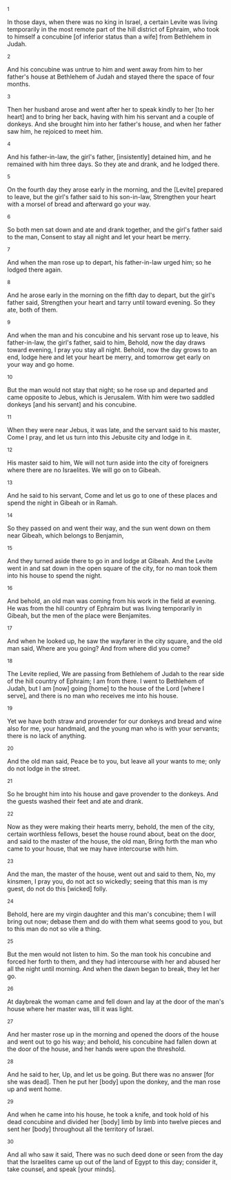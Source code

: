 <sup>1</sup> 

In those days, when there was no king in Israel, a certain Levite was living temporarily in the most remote part of the hill district of Ephraim, who took to himself a concubine [of inferior status than a wife] from Bethlehem in Judah. 

<sup>2</sup> 

And his concubine was untrue to him and went away from him to her father's house at Bethlehem of Judah and stayed there the space of four months. 

<sup>3</sup> 

Then her husband arose and went after her to speak kindly to her [to her heart] and to bring her back, having with him his servant and a couple of donkeys. And she brought him into her father's house, and when her father saw him, he rejoiced to meet him. 

<sup>4</sup> 

And his father-in-law, the girl's father, [insistently] detained him, and he remained with him three days. So they ate and drank, and he lodged there. 

<sup>5</sup> 

On the fourth day they arose early in the morning, and the [Levite] prepared to leave, but the girl's father said to his son-in-law, Strengthen your heart with a morsel of bread and afterward go your way. 

<sup>6</sup> 

So both men sat down and ate and drank together, and the girl's father said to the man, Consent to stay all night and let your heart be merry. 

<sup>7</sup> 

And when the man rose up to depart, his father-in-law urged him; so he lodged there again. 

<sup>8</sup> 

And he arose early in the morning on the fifth day to depart, but the girl's father said, Strengthen your heart and tarry until toward evening. So they ate, both of them. 

<sup>9</sup> 

And when the man and his concubine and his servant rose up to leave, his father-in-law, the girl's father, said to him, Behold, now the day draws toward evening, I pray you stay all night. Behold, now the day grows to an end, lodge here and let your heart be merry, and tomorrow get early on your way and go home. 

<sup>10</sup> 

But the man would not stay that night; so he rose up and departed and came opposite to Jebus, which is Jerusalem. With him were two saddled donkeys [and his servant] and his concubine. 

<sup>11</sup> 

When they were near Jebus, it was late, and the servant said to his master, Come I pray, and let us turn into this Jebusite city and lodge in it. 

<sup>12</sup> 

His master said to him, We will not turn aside into the city of foreigners where there are no Israelites. We will go on to Gibeah. 

<sup>13</sup> 

And he said to his servant, Come and let us go to one of these places and spend the night in Gibeah or in Ramah. 

<sup>14</sup> 

So they passed on and went their way, and the sun went down on them near Gibeah, which belongs to Benjamin, 

<sup>15</sup> 

And they turned aside there to go in and lodge at Gibeah. And the Levite went in and sat down in the open square of the city, for no man took them into his house to spend the night. 

<sup>16</sup> 

And behold, an old man was coming from his work in the field at evening. He was from the hill country of Ephraim but was living temporarily in Gibeah, but the men of the place were Benjamites. 

<sup>17</sup> 

And when he looked up, he saw the wayfarer in the city square, and the old man said, Where are you going? And from where did you come? 

<sup>18</sup> 

The Levite replied, We are passing from Bethlehem of Judah to the rear side of the hill country of Ephraim; I am from there. I went to Bethlehem of Judah, but I am [now] going [home] to the house of the Lord [where I serve], and there is no man who receives me into his house. 

<sup>19</sup> 

Yet we have both straw and provender for our donkeys and bread and wine also for me, your handmaid, and the young man who is with your servants; there is no lack of anything. 

<sup>20</sup> 

And the old man said, Peace be to you, but leave all your wants to me; only do not lodge in the street. 

<sup>21</sup> 

So he brought him into his house and gave provender to the donkeys. And the guests washed their feet and ate and drank. 

<sup>22</sup> 

Now as they were making their hearts merry, behold, the men of the city, certain worthless fellows, beset the house round about, beat on the door, and said to the master of the house, the old man, Bring forth the man who came to your house, that we may have intercourse with him. 

<sup>23</sup> 

And the man, the master of the house, went out and said to them, No, my kinsmen, I pray you, do not act so wickedly; seeing that this man is my guest, do not do this [wicked] folly. 

<sup>24</sup> 

Behold, here are my virgin daughter and this man's concubine; them I will bring out now; debase them and do with them what seems good to you, but to this man do not so vile a thing. 

<sup>25</sup> 

But the men would not listen to him. So the man took his concubine and forced her forth to them, and they had intercourse with her and abused her all the night until morning. And when the dawn began to break, they let her go. 

<sup>26</sup> 

At daybreak the woman came and fell down and lay at the door of the man's house where her master was, till it was light. 

<sup>27</sup> 

And her master rose up in the morning and opened the doors of the house and went out to go his way; and behold, his concubine had fallen down at the door of the house, and her hands were upon the threshold. 

<sup>28</sup> 

And he said to her, Up, and let us be going. But there was no answer [for she was dead]. Then he put her [body] upon the donkey, and the man rose up and went home. 

<sup>29</sup> 

And when he came into his house, he took a knife, and took hold of his dead concubine and divided her [body] limb by limb into twelve pieces and sent her [body] throughout all the territory of Israel. 

<sup>30</sup> 

And all who saw it said, There was no such deed done or seen from the day that the Israelites came up out of the land of Egypt to this day; consider it, take counsel, and speak [your minds].